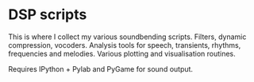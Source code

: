 DSP scripts
===========

This is where I collect my various soundbending scripts. Filters, dynamic compression, vocoders. Analysis tools for speech, transients, rhythms, frequencies and melodies. Various plotting and visualisation routines.

Requires IPython + Pylab and PyGame for sound output.

